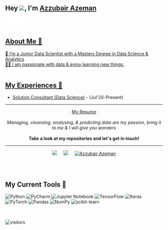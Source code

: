 ## Hey <img src="https://github.com/TheDudeThatCode/TheDudeThatCode/blob/master/Assets/Hi.gif" width="29px">, I'm [Azzubair Azeman](https://www.linkedin.com/in/azzubair-azeman-b96222142/) 


<a href="https://www.linkedin.com/in/azzubair-azeman-b96222142/" target="_blank"><img align="left" alt="Azzubair | LinkedIn" width="22px" src="https://github.com/Aakarsh-B/trying-repos/blob/master/linkedin.svg" />
<a href="https://www.instagram.com/azzubair_azeman/" target="_blank"><img align="left" alt="Azzubair | Instagram" width="22px" src="https://github.com/Aakarsh-B/trying-repos/blob/master/insta.svg" />
<a href="https://twitter.com/ibnuazeman" target="_blank"><img align="left" alt="Azzubair | Twitter" width="22px" src="https://github.com/Aakarsh-B/trying-repos/blob/master/twitter.svg" />
<br><br>
    
## About Me 🚀
🌱 I’m a Junior Data Scientist with a Masters Degree in Data Science & Analytics</br>
👨‍💻 I am passionate with data & enjoy learning new things. </br><br>

## My Experiences 🙌
- [Solution Consultant (Data Science)](https://www.youtube.com/watch?v=GiHC_760Cis&ab_channel=MalaysiaDigitalEconomyCorporation) - (Jul'20-Present)

-----
<p align="center">
  · <a href="https://drive.google.com/file/d/1k9Z_Epxi5FNTr5-8TV4tXekAuiyIsuaL/view?usp=sharing">My Resume</a> · <br><br>
  <i>Managing, cleansing, analysing, & predicting data are my passion, bring it to me & I will give you wonders</i><br><br>
  <b>Take a look at my repositories and let's get in touch!</b>
</p>
  
-----

<p align="center">
<a href="https://twitter.com/ibnuazeman"><img src="https://img.shields.io/twitter/follow/ibnuazeman?style=social" /></a>&nbsp;&nbsp;&nbsp;&nbsp;
<a href="https://www.linkedin.com/in/azzubair-azeman-b96222142/"><img src="https://img.shields.io/badge/-Azzubair%20Azeman-blue?style=flat-square&logo=Linkedin&logoColor=white&link=hhttps://www.linkedin.com/in/azzubair-azeman-b96222142/" /></a>&nbsp;&nbsp;&nbsp;&nbsp
<a href="https://www.instagram.com/azzubair_azeman/" target="_blank"><img src="https://img.shields.io/badge/Azzubair%20Azeman-%23E4405F.svg?&style=flat-square&logo=instagram&logoColor=white" alt="Azzubair Azeman"></a>
</p><br></br>

## My Current Tools 🤖
![Python](https://img.shields.io/badge/python-3670A0?style=for-the-badge&logo=python&logoColor=ffdd54)
![PyCharm](https://img.shields.io/badge/pycharm-143?style=for-the-badge&logo=pycharm&logoColor=black&color=black&labelColor=green)
![Jupyter Notebook](https://img.shields.io/badge/jupyter-%23FA0F00.svg?style=for-the-badge&logo=jupyter&logoColor=white)
![TensorFlow](https://img.shields.io/badge/TensorFlow-%23FF6F00.svg?style=for-the-badge&logo=TensorFlow&logoColor=white)
![Keras](https://img.shields.io/badge/Keras-%23D00000.svg?style=for-the-badge&logo=Keras&logoColor=white)
![PyTorch](https://img.shields.io/badge/PyTorch-%23EE4C2C.svg?style=for-the-badge&logo=PyTorch&logoColor=white)
![Pandas](https://img.shields.io/badge/pandas-%23150458.svg?style=for-the-badge&logo=pandas&logoColor=white)
![NumPy](https://img.shields.io/badge/numpy-%23013243.svg?style=for-the-badge&logo=numpy&logoColor=white)
![scikit-learn](https://img.shields.io/badge/scikit--learn-%23F7931E.svg?style=for-the-badge&logo=scikit-learn&logoColor=white)

<br><br>
![visitors](https://visitor-badge.laobi.icu/badge?page_id=azzubair01)
